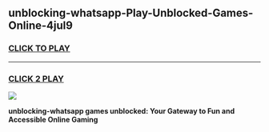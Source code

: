 
## unblocking-whatsapp-Play-Unblocked-Games-Online-4jul9
<h3>
<a href="https://premium76.site?title=unblocking-whatsapp&ref=25A">CLICK TO PLAY</a></h3>
<hr>

<h3>
<a href="https://premium76.site?title=unblocking-whatsapp&ref=25A">CLICK 2 PLAY</a>
  
</h3>

<a href="https://premium76.site?title=unblocking-whatsapp&ref=25A"><img src="https://clearcache.store/games.png"></a>


**unblocking-whatsapp games unblocked: Your Gateway to Fun and Accessible Online Gaming**
